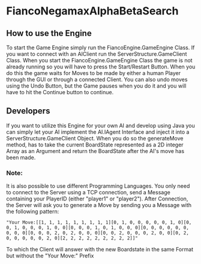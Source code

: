 # FiancoNegamaxAlphaBetaSearch

## How to use the Engine

To start the Game Engine simply run the FiancoEngine.GameEngine Class. If you want to connect with an AIClient run the ServerStructure.GameClient
Class. When you start the FiancoEngine.GameEngine Class the game is not already running so
you will have to press the Start/Restart Button. When you do this the game waits for Moves to be made by either a human
Player through the GUI or through a connected Client.
You can also undo moves using the Undo Button, but the Game pauses when you do it and you will have to hit the Continue
button to continue.

## Developers

If you want to utilize this Engine for your own AI and develop using Java you can simply let your AI implement the
AI.IAgent Interface and inject it into a ServerStructure.GameClient Object.
When you do so the generateMove method, has to take the current BoardState represented as a 2D integer Array as an
Argument and return the BoardState after the AI's move has been made.

### Note:

It is also possible to use different Programming Languages. You only need to connect to the Server using a TCP
connection, send a Message containing your PlayerID (either "player1" or "player2").
After Connection, the Server will ask you to generate a Move by sending you a Message with the following pattern: 

`"Your Move:[[1, 1, 1, 1, 1, 1, 1, 1, 1][0, 1, 0, 0, 0, 0, 0, 1, 0][0, 0, 1, 0, 0, 0, 1, 0, 0][0, 0, 0, 1, 0, 1, 0, 0, 0][0, 0, 0, 0, 0, 0, 0, 0, 0][0, 0, 0, 2, 0, 2, 0, 0, 0][0, 0, 2, 0, 0, 0, 2, 0, 0][0, 2, 0, 0, 0, 0, 0, 2, 0][2, 2, 2, 2, 2, 2, 2, 2, 2]]"`

To which the Client will answer with the new Boardstate in the same Format but without the "Your Move:" Prefix

